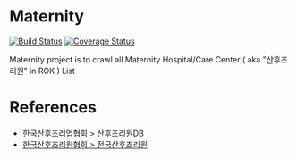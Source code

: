 # Maternity
[![Build Status](https://travis-ci.org/dobestan/maternity.svg?branch=master)](https://travis-ci.org/dobestan/maternity)
[![Coverage Status](https://coveralls.io/repos/dobestan/maternity/badge.png?branch=master)](https://coveralls.io/r/dobestan/maternity?branch=master)

Maternity project is to crawl all Maternity Hospital/Care Center ( aka "산후조리원" in ROK ) List

# References
- [한국산후조리업협회 > 산후조리원DB](http://www.shjw.or.kr/bbs/board.php?bo_table=postnataldb)
- [한국산후조리원협회 > 전국산후조리원](http://www.shj.or.kr/default/store/store_01.php?topmenu=2&left=1)
